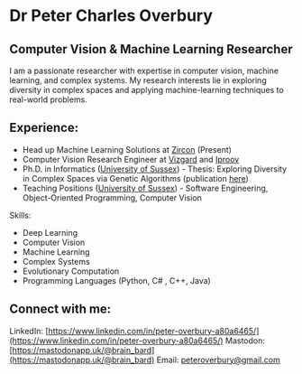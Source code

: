 # Dr Peter Charles Overbury
## Computer Vision & Machine Learning Researcher

I am a passionate researcher with expertise in computer vision, machine learning, and complex systems. My research interests lie in exploring diversity in complex spaces and applying machine-learning techniques to real-world problems.

## Experience:

- Head up Machine Learning Solutions at [Zircon](https://zirconsoftware.co.uk/) (Present)
- Computer Vision Research Engineer at [Vizgard](https://vizgard.com/) and [Iproov](https://www.iproov.com/)
- Ph.D. in Informatics ([University of Sussex](https://twitter.com/USSU/status/454702232513314816)) - Thesis: Exploring Diversity in Complex Spaces via Genetic Algorithms (publication [here](https://scholar.google.co.uk/citations?user=s2DdEkUAAAAJ&hl=en)) 
- Teaching Positions ([University of Sussex](https://www.sussex.ac.uk/profiles/246115)) - Software Engineering, Object-Oriented Programming, Computer Vision

Skills:

- Deep Learning
- Computer Vision
- Machine Learning
- Complex Systems
- Evolutionary Computation
- Programming Languages (Python, C# , C++, Java)

## Connect with me:

LinkedIn: [https://www.linkedin.com/in/peter-overbury-a80a6465/](https://www.linkedin.com/in/peter-overbury-a80a6465/)
Mastodon: [https://mastodonapp.uk/@brain_bard](https://mastodonapp.uk/@brain_bard)
Email: [peteroverbury@gmail.com](peteroverbury@gmail.com)
